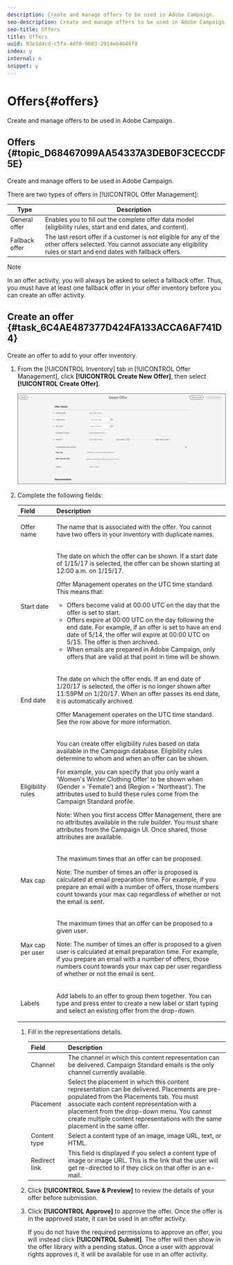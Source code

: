 ```yaml
---
description: Create and manage offers to be used in Adobe Campaign.
seo-description: Create and manage offers to be used in Adobe Campaign.
seo-title: Offers
title: Offers
uuid: 83e1d4cd-c5fa-4df0-9603-2914eb4648f8
index: y
internal: n
snippet: y
---
```


# Offers{#offers}

Create and manage offers to be used in Adobe Campaign.

## Offers {#topic_D68467099AA54337A3DEB0F3CECCDF5E}

Create and manage offers to be used in Adobe Campaign. 

There are two types of offers in [!UICONTROL Offer Management]: 

|  Type  | Description  |
|---|---|
|  General offer  | Enables you to fill out the complete offer data model (eligibility rules, start and end dates, and content).  |
|  Fallback offer  | The last resort offer if a customer is not eligible for any of the other offers selected. You cannot associate any eligibility rules or start and end dates with fallback offers.  |

>[!NOTE]
>
>In an offer activity, you will always be asked to select a fallback offer. Thus, you must have at least one fallback offer in your offer inventory before you can create an offer activity.

## Create an offer {#task_6C4AE487377D424FA133ACCA6AF741D4}

Create an offer to add to your offer inventory.

1. From the [!UICONTROL Inventory] tab in [!UICONTROL Offer Management], click **[!UICONTROL Create New Offer]**, then select **[!UICONTROL Create Offer]**.

   ![](assets/create-offerx.png)

1. Complete the following fields:

    <table id="table_60A4001CE9F34422ACB59FB62C9CBDCD"> 
 <thead> 
  <tr> 
   <th colname="col1" class="entry"> Field </th> 
   <th colname="col2" class="entry"> Description </th> 
  </tr>
 </thead>
 <tbody> 
  <tr> 
   <td colname="col1"> <p>Offer name </p> </td> 
   <td colname="col2"> <p>The name that is associated with the offer. You cannot have two offers in your inventory with duplicate names. </p> </td> 
  </tr> 
  <tr> 
   <td colname="col1"> <p>Start date </p> </td> 
   <td colname="col2"> <p>The date on which the offer can be shown. If a start date of 1/15/17 is selected, the offer can be shown starting at 12:00 a.m. on 1/15/17. </p> <p>Offer Management operates on the UTC time standard. This means that: </p> <p> 
     <ul id="ul_A9D49B4405F34E6DA8FB52A13437F799"> 
      <li id="li_9490D092B235479A981FC2D5DD0B17B4">Offers become valid at 00:00 UTC on the day that the offer is set to start. </li> 
      <li id="li_C28BB1FEB9E1495593826403CF5F67A9">Offers expire at 00:00 UTC on the day following the end date. For example, if an offer is set to have an end date of 5/14, the offer will expire at 00:00 UTC on 5/15. The offer is then archived. </li> 
      <li id="li_D3F7DCD1BF75410A8F4F5BC468B667AB">When emails are prepared in Adobe Campaign, only offers that are valid at that point in time will be shown. </li> 
     </ul> </p> </td> 
  </tr> 
  <tr> 
   <td colname="col1"> <p>End date </p> </td> 
   <td colname="col2"> <p>The date on which the offer ends. If an end date of 1/20/17 is selected, the offer is no longer shown after 11:59PM on 1/20/17. When an offer passes its end date, it is automatically archived. </p> <p>Offer Management operates on the UTC time standard. See the row above for more information. </p> </td> 
  </tr> 
  <tr> 
   <td colname="col1"> <p>Eligibility rules </p> </td> 
   <td colname="col2"> <p>You can create offer eligibility rules based on data available in the <span class="keyword"> Campaign</span> database. Eligibility rules determine to whom and when an offer can be shown. </p> <p>For example, you can specify that you only want a 'Women's Winter Clothing Offer' to be shown when (Gender = 'Female') and (Region = 'Northeast'). The attributes used to build these rules come from the Campaign Standard profile. </p> <p> <p>Note:  When you first access Offer Management, there are no attributes available in the rule builder. You must share attributes from the Campaign UI. Once shared, those attributes are available. </p> </p> </td> 
  </tr> 
  <tr> 
   <td colname="col1"> <p>Max cap </p> </td> 
   <td colname="col2"> <p>The maximum times that an offer can be proposed. </p> <p> <p>Note:  The number of times an offer is proposed is calculated at email preparation time. For example, if you prepare an email with a number of offers, those numbers count towards your max cap regardless of whether or not the email is sent. </p> </p> </td> 
  </tr> 
  <tr> 
   <td colname="col1"> <p>Max cap per user </p> </td> 
   <td colname="col2"> <p>The maximum times that an offer can be proposed to a given user. </p> <p> <p>Note:  The number of times an offer is proposed to a given user is calculated at email preparation time. For example, if you prepare an email with a number of offers, those numbers count towards your max cap per user regardless of whether or not the email is sent. </p> </p> </td> 
  </tr> 
  <tr> 
   <td colname="col1"> <p>Labels </p> </td> 
   <td colname="col2"> <p>Add labels to an offer to group them together. You can type and press enter to create a new label or start typing and select an existing offer from the drop-down. </p> </td> 
  </tr> 
 </tbody> 
</table>

1. Fill in the representations details.

   |  Field  | Description  |
   |---|---|
   |  Channel  | The channel in which this content representation can be delivered. Campaign Standard emails is the only channel currently available.  |
   |  Placement  | Select the placement in which this content representation can be delivered. Placements are pre-populated from the Placements tab. You must associate each content representation with a placement from the drop-down menu. You cannot create multiple content representations with the same placement in the same offer.  |
   |  Content type  | Select a content type of an image, image URL, text, or HTML.  |
   |  Redirect link  | This field is displayed if you select a content type of image or image URL. This is the link that the user will get re-directed to if they click on that offer in an e-mail.  |

1. Click **[!UICONTROL Save & Preview]** to review the details of your offer before submission.
1. Click **[!UICONTROL Approve]** to approve the offer. Once the offer is in the approved state, it can be used in an offer activity.

   If you do not have the required permissions to approve an offer, you will instead click **[!UICONTROL Submit]**. The offer will then show in the offer library with a pending status. Once a user with approval rights approves it, it will be available for use in an offer activity.
